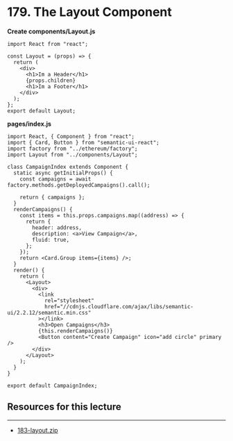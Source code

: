 # 179. The Layout Component

**Create components/Layout.js**
```
import React from "react";

const Layout = (props) => {
  return (
    <div>
      <h1>Im a Header</h1>
      {props.children}
      <h1>Im a Footer</h1>
    </div>
  );
};
export default Layout;
```

**pages/index.js**
```
import React, { Component } from "react";
import { Card, Button } from "semantic-ui-react";
import factory from "../ethereum/factory";
import Layout from "../components/Layout";

class CampaignIndex extends Component {
  static async getInitialProps() {
    const campaigns = await factory.methods.getDeployedCampaigns().call();

    return { campaigns };
  }
  renderCampaigns() {
    const items = this.props.campaigns.map((address) => {
      return {
        header: address,
        description: <a>View Campaign</a>,
        fluid: true,
      };
    });
    return <Card.Group items={items} />;
  }
  render() {
    return (
      <Layout>
        <div>
          <link
            rel="stylesheet"
            href="//cdnjs.cloudflare.com/ajax/libs/semantic-ui/2.2.12/semantic.min.css"
          ></link>
          <h3>Open Campaigns</h3>
          {this.renderCampaigns()}
          <Button content="Create Campaign" icon="add circle" primary />
        </div>
      </Layout>
    );
  }
}

export default CampaignIndex;
```


##  Resources for this lecture

---

-   [183-layout.zip](https://beatlesm.s3.us-west-1.amazonaws.com/ethereum-and-solidity-complete-developer-guide/183-layout.zip)